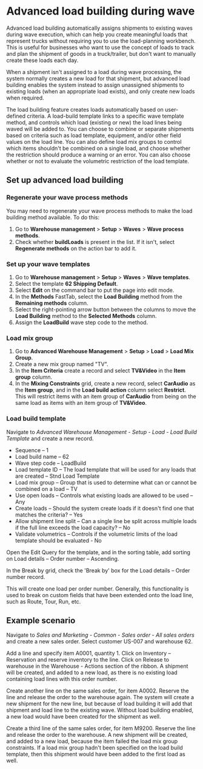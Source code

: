 # Advanced load building during wave

Advanced load building automatically assigns shipments to existing waves during wave execution, which can help you create meaningful loads that represent trucks without requiring you to use the load-planning workbench. This is useful for businesses who want to use the concept of loads to track and plan the shipment of goods in a truck/trailer, but don't want to manually create these loads each day.

When a shipment isn't assigned to a load during wave processing, the system normally creates a new load for that shipment, but advanced load building enables the system instead to assign unassigned shipments to existing loads (when an appropriate load exists), and only create new loads when required.

The load building feature creates loads automatically based on user-defined criteria. A load-build template links to a specific wave template method, and controls which load (existing or new) the load lines being waved will be added to. You can choose to combine or separate shipments based on criteria such as load template, equipment, and/or other field values on the load line. You can also define load mix groups to control which items shouldn't be combined on a single load, and choose whether the restriction should produce a warning or an error. You can also choose whether or not to evaluate the volumetric restriction of the load template.

## Set up advanced load building

### Regenerate your wave process methods

You may need to regenerate your wave process methods to make the load building method available. To do this:

1. Go to **Warehouse management** > **Setup** > **Waves** > **Wave process methods**.
2. Check whether **buildLoads** is present in the list. If it isn't, select **Regenerate methods** on the action bar to add it.

<!-- KFM: I don't see buildLoads here. Should we list some prerequisites that I might be missing? -->

### Set up your wave templates

1. Go to **Warehouse management** > **Setup** >  **Waves** > **Wave templates**.
1. Select the template **62 Shipping Default**.
1. Select **Edit** on the command bar to put the page into edit mode.
1. In the **Methods** FastTab, select the **Load Building** method from the **Remaining methods** column.
1. Select the right-pointing arrow button between the columns to move the **Load Building** method to the **Selected Methods** column.
1. Assign the **LoadBuild** wave step code to the method.

<!-- KFM: 

* Is it always "62 Shipping Default" that users should choose, or is that just an example?
* I don't see the **Load Building** method here. 
* What is a "wave step code" and how do I assign this?
* It's a bit tricky to go into edit mode, but I suppose that's standard for SCM. Should we provide full details or assume the user is used to this?

 -->

### Load mix group

1. Go to **Advanced Warehouse Management** > **Setup** >  **Load** > **Load Mix Group**.
1. Create a new mix group named "TV".
1. In the **Item Criteria** create a record and select **TV&Video** in the **Item group** column.
1. In the **Mixing Constraints** grid, create a new record, select **CarAudio** as the **Item group**, and in the **Load build action** column select **Restrict**. This will restrict items with an item group of **CarAudio** from being on the same load as items with an item group of **TV&Video**.

<!-- KFM: This seems like an example based on sample data. Shouldn't we make this more generic? I dont't have **Advanced Warehouse Management**--I must be missing something here. -->

### Load build template

Navigate to _Advanced Warehouse Management - Setup - Load - Load Build Template_ and create a new record.

- Sequence – 1
- Load build name – 62
- Wave step code – LoadBuild
- Load template ID – The load template that will be used for any loads that are created – Stnd Load Template
- Load mix group – Group that is used to determine what can or cannot be combined on a load – TV
- Use open loads – Controls what existing loads are allowed to be used – Any
- Create loads – Should the system create loads if it doesn't find one that matches the criteria? – Yes
- Allow shipment line split – Can a single line be split across multiple loads if the full line exceeds the load capacity? – No
- Validate volumetrics – Controls if the volumetric limits of the load template should be evaluated - No

Open the Edit Query for the template, and in the sorting table, add sorting on Load details – Order number – Ascending.

In the Break by grid, check the 'Break by' box for the Load details – Order number record.

This will create one load per order number. Generally, this functionality is used to break on custom fields that have been extended onto the load line, such as Route, Tour, Run, etc.

## Example scenario

Navigate to _Sales and Marketing_ _-_ _Common - Sales order - All sales orders_ and create a new sales order. Select customer US-007 and warehouse 62.

Add a line and specify item A0001, quantity 1. Click on Inventory – Reservation and reserve inventory to the line. Click on Release to warehouse in the Warehouse _-_ Actions section of the ribbon. A shipment will be created, and added to a new load, as there is no existing load containing load lines with this order number.

Create another line on the same sales order, for item A0002. Reserve the line and release the order to the warehouse again. The system will create a new shipment for the new line, but because of load building it will add that shipment and load line to the existing wave. Without load building enabled, a new load would have been created for the shipment as well.

Create a third line of the same sales order, for item M9200. Reserve the line and release the order to the warehouse. A new shipment will be created, and added to a new load, because the item failed the load mix group constraints. If a load mix group hadn't been specified on the load build template, then this shipment would have been added to the first load as well.

